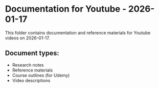 # Documentation for Youtube - 2026-01-17

This folder contains documentation and reference materials for Youtube videos on 2026-01-17.

## Document types:
- Research notes
- Reference materials
- Course outlines (for Udemy)
- Video descriptions
